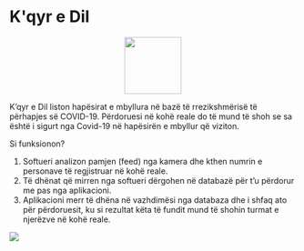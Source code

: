 # K'qyr e Dil
<center><img src="http://www.kqyredil.com/img/logokq.png" height="100" width="100"></center>

K’qyr e Dil liston hapësirat e mbyllura në bazë të rrezikshmërisë të përhapjes së COVID-19. Përdoruesi në kohë reale do të mund të shoh se sa është i sigurt nga Covid-19 në hapësirën e mbyllur që viziton. 

Si funksionon?
1. Softueri analizon pamjen (feed) nga kamera dhe kthen numrin e personave të regjistruar në kohë reale.
2. Të dhënat që mirren nga softueri dërgohen në databazë për t’u përdorur me pas nga aplikacioni.
3. Aplikacioni merr të dhëna në vazhdimësi nga databaza dhe i shfaq ato për përdoruesit, ku si rezultat këta të fundit mund të shohin turmat e njerëzve në kohë reale.

<img src="http://www.kqyredil.com/img/2.png">
